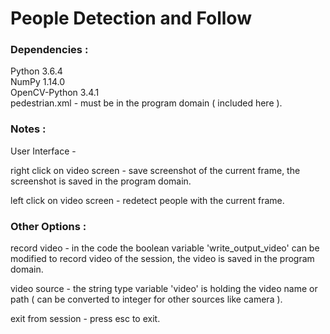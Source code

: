 # People Detection and Follow

### Dependencies :

Python 3.6.4  
NumPy 1.14.0  
OpenCV-Python 3.4.1  
pedestrian.xml - must be in the program domain ( included here ).


### Notes :

User Interface -

right click on video screen - save screenshot of the current frame, the screenshot is saved in the program domain.

left click on video screen - redetect people with the current frame.


### Other Options :

record video - in the code the boolean variable 'write_output_video' can be modified to record video of the session,
the video is saved in the program domain.

video source - the string type variable 'video' is holding the video name or path
( can be converted to integer for other sources like camera ).

exit from session - press esc to exit.
